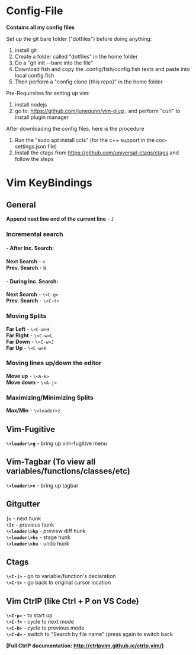 # Config-File
**Contains all my config files** 

Set up the git bare folder ("dotfiles") before doing anything:
1. install git
2. Create a folder called "dotfiles" in the home folder
3. Do a "git init --bare into the file"
4. Download fish and copy the .config/fish/config.fish texts and paste into local config.fish
5. Then perform a "config clone {this repo}" in the home folder

Pre-Requirsites for setting up vim:
1. install nodejs
2. go to: https://github.com/junegunn/vim-plug , and perform "curl" to install plugin manager

After downloading the config files, here is the procedure

1. Run the "sudo apt install ccls" (for the c++ support in the coc-settings.json file)
2. Install the ctags from https://github.com/universal-ctags/ctags and follow the steps

# Vim KeyBindings 
## General
**Append next line end of the current line** - `J` 

### Incremental search

#### - After Inc. Search:
**Next Search** - `n`  
**Prev. Search** - `N`
#### - During Inc. Search:
**Next Search** - `\<C-g>`  
**Prev. Search** - `\<C-t>` 


### Moving Splits
**Far Left** - `\<C-w>H`  
**Far Right** - `\<C-w>L`  
**Far Down** - `\<C-w>J`  
**Far Up** - `\<C-w>K`    

### Moving lines up/down the editor

**Move up** - `\<A-k>`  
**Move down** - `\<A-j>`

### Maximizing/Minimizing Splits

**Max/Min** - `\<leader>z`
## Vim-Fugitive
**`\<leader\>g`** - bring up vim-fugitive menu

## Vim-Tagbar (To view all variables/functions/classes/etc)
**`\<leader\>v`** - bring up tagbar 
## Gitgutter
**`]c`** - next hunk  
**`\[c`** - previous hunk  
**`\<leader\>hp`** - preview diff hunk  
**`\<leader\>hs`** - stage hunk  
**`\<leader\>hu`** - undo hunk
## Ctags
**`\<C-]>`** - go to variable/function's declaration  
**`\<C-t>`** - go back to original cursor location

## Vim CtrlP (like Ctrl + P on VS Code)
**`\<C-p>`** - to start up  
**`\<C-f>`** - cycle to next mode  
**`\<C-b>`** - cycle to previous mode  
**`\<C-d>`** - switch to "Search by file name" (press again to switch back  

**[Full CtrlP documentation: http://ctrlpvim.github.io/ctrlp.vim/]**

